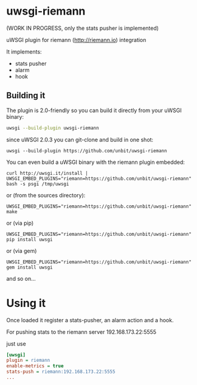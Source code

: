 uwsgi-riemann
=============

(WORK IN PROGRESS, only the stats pusher is implemented)

uWSGI plugin for riemann (http://riemann.io) integration

It implements:

* stats pusher
* alarm
* hook

Building it
-----------

The plugin is 2.0-friendly so you can build it directly from your uWSGI binary:

```sh
uwsgi --build-plugin uwsgi-riemann
```

since uWSGI 2.0.3 you can git-clone and build in one shot:

```
uwsgi --build-plugin https://github.com/unbit/uwsgi-riemann
```

You can even build a uWSGI binary with the riemann plugin embedded:

```
curl http://uwsgi.it/install | UWSGI_EMBED_PLUGINS="riemann=https://github.com/unbit/uwsgi-riemann" bash -s psgi /tmp/uwsgi
```

or (from the sources directory):

```
UWSGI_EMBED_PLUGINS="riemann=https://github.com/unbit/uwsgi-riemann" make
```

or (via pip)

```
UWSGI_EMBED_PLUGINS="riemann=https://github.com/unbit/uwsgi-riemann" pip install uwsgi
```

or (via gem)

```
UWSGI_EMBED_PLUGINS="riemann=https://github.com/unbit/uwsgi-riemann" gem install uwsgi
```

and so on...

Using it
========

Once loaded it register a stats-pusher, an alarm action and a hook.

For pushing stats to the riemann server 192.168.173.22:5555

just use

```ini
[uwsgi]
plugin = riemann
enable-metrics = true
stats-push = riemann:192.168.173.22:5555
...
```
